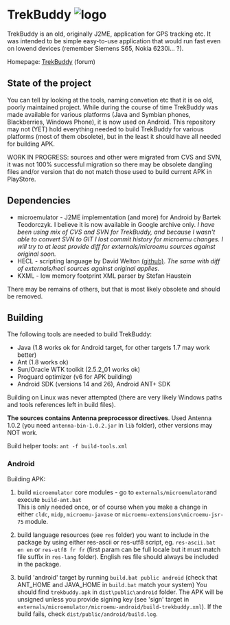 # TrekBuddy   ![logo](http://www.trekbuddy.net/icon.svg "Logo")
TrekBuddy is an old, originally J2ME, application for GPS tracking etc. It was intended to be simple easy-to-use application that would run fast even on lowend devices (remember Siemens S65, Nokia 6230i... ?).

Homepage: [TrekBuddy](http://www.trekbuddy.net/forum/) (forum)

## State of the project
You can tell by looking at the tools, naming convetion etc that it is oa old, poorly maintained project. While during the course of time TrekBuddy was made available for various platforms (Java and Symbian phones, Blackberries, Windows Phone), it is now used on Android. This repository may not (YET) hold everything needed to build TrekBuddy for various platforms (most of them obsolete), but in the least it should have all needed for building APK. 

WORK IN PROGRESS: sources and other were migrated from CVS and SVN, it was not 100% successful migration so there may be obsolete dangling files and/or version that do not match those used to build current APK in PlayStore.

## Dependencies
- microemulator - J2ME implementation (and more) for Android by Bartek Teodorczyk. I believe it is now available in Google archive only. _I have been using mix of CVS and SVN for TrekBuddy, and because I wasn't able to convert SVN to GIT I lost commit history for microemu changes. I will try to at least provide diff for externals/microemu sources against original soon._
- HECL - scripting language by David Welton [(github)](https://github.com/davidw/hecl). _The same with diff of externals/hecl sources against original applies._
- KXML - low memory footprint XML parser by Stefan Haustein

There may be remains of others, but that is most likely obsolete and should be removed.

## Building
The following tools are needed to build TrekBuddy:
- Java (1.8 works ok for Android target, for other targets 1.7 may work better)
- Ant (1.8 works ok)
- Sun/Oracle WTK toolkit (2.5.2_01 works ok) 
- Proguard optimizer (v6 for APK building)
- Android SDK (versions 14 and 26), Android ANT+ SDK

Building on Linux was never attempted (there are very likely Windows paths and tools references left in build files).

__The sources contains Antenna preprocessor directives__. Used Antenna 1.0.2 (you need `antenna-bin-1.0.2.jar` in `lib` folder), other versions may NOT work.

Build helper tools:
`ant -f build-tools.xml`

### Android
Building APK:

1. build `microemulator` core modules - go to `externals/microemulator`and execute `build-ant.bat`  
This is only needed once, or of course when you make a change in either `cldc`, `midp`, `microemu-javase` or `microemu-extensions\microemu-jsr-75` module.

2. build language resources (see `res` folder) you want to include in the package by using either res-ascii or res-utf8 script, eg. `res-ascii.bat en en` or `res-utf8 fr fr` (first param can be full locale but it must match file suffix in `res-lang` folder). English res file should always be included in the package.

3. build 'android' target by running `build.bat public android`  (check that ANT_HOME and JAVA_HOME in `build.bat` match your system)
You should find `trekbuddy.apk` in `dist\public\android` folder. The APK will be unsigned unless you provide signing key (see 'sign' target in `externals/microemulator/microemu-android/build-trekbuddy.xml`). If the build fails, check `dist/public/android/build.log`.

